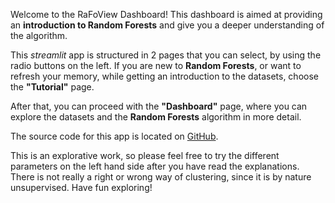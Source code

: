 Welcome to the RaFoView Dashboard!
This dashboard is aimed at providing an **introduction to Random Forests** and give you a deeper understanding of the algorithm.  

This *streamlit* app is structured in 2 pages that you can select, by using the radio buttons on the left. If you are new to **Random Forests**, or want to refresh your memory, while getting an introduction to the datasets, choose the **"Tutorial"** page.

After that, you can proceed with the **"Dashboard"** page, where you can explore the datasets and the **Random Forests** algorithm in more detail.  

The source code for this app is located on [GitHub](https://github.com/betaigeuze/Masterarbeit).  

This is an explorative work, so please feel free to try the different parameters on the left hand side after you have read the explanations.
There is not really a right or wrong way of clustering, since it is by nature unsupervised.
Have fun exploring!